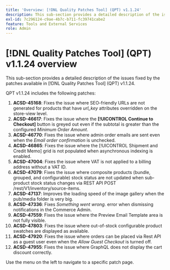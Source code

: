 ```yaml
---
title: 'Overview: [!DNL Quality Patches Tool] (QPT) v1.1.24'
description: This sub-section provides a detailed description of the issues fixed by the patches available in [!DNL Quality Patches Tool] (QPT) v1.1.24.
exl-id: 7c296124-c9ae-4b7c-b711-fc39741cabe2
feature: Tools and External Services
role: Admin
---
```

# [!DNL Quality Patches Tool] (QPT) v1.1.24 overview

This sub-section provides a detailed description of the issues fixed by the patches available in [!DNL Quality Patches Tool] (QPT) v1.1.24.

QPT v1.1.24 includes the following patches:

1. **ACSD-45168**: Fixes the issue where SEO-friendly URLs are not generated for products that have *url_key* attributes overridden on the store-view level.
1. **ACSD-46617**: Fixes the issue where the **[!UICONTROL Continue to Checkout]** button is greyed out even if the subtotal is greater than the configured *Minimum Order Amount*.
1. **ACSD-46770**: Fixes the issue where admin order emails are sent even when the *Email order confirmation* is unchecked.
1. **ACSD-46865**: Fixes the issue where the [!UICONTROL Shipment and Credit Memo] grid is not populated when asynchronous indexing is enabled.
1. **ACSD-47004**: Fixes the issue where VAT is not applied to a billing address without a VAT ID.
1. **ACSD-47079**: Fixes the issue where composite products (bundle, grouped, and configurable) stock status are not updated when sub-product stock status changes via REST API POST /rest/V1/inventory/source-items.
1. **ACSD-47137**: Improves the loading speed of the image gallery when the pub/media folder is very big.
1. **ACSD-47336**: Fixes *Something went wrong.* error when dismissing notifications in the Commerce Admin.
1. **ACSD-47559**: Fixes the issue where the Preview Email Template area is not fully visible.
1. **ACSD-47803**: Fixes the issue where out-of-stock configurable product swatches are displayed as available.
1. **ACSD-47920**: Fixes the issue where orders can be placed via Rest API as a guest user even when the *Allow Guest Checkout* is turned off.
1. **ACSD-47955**: Fixes the issue where GraphQL does not display the cart discount correctly.

Use the menu on the left to navigate to a specific patch page.
